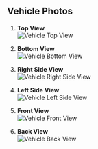 ## Vehicle Photos

1. **Top View**  
   ![Vehicle Top View](https://github.com/user-attachments/assets/5b7bec67-40cf-4b1a-a50d-d6a0e12e6d8d)

2. **Bottom View**  
   ![Vehicle Bottom View](https://github.com/user-attachments/assets/f576d8b0-4b88-4b4a-92c8-91ad29130e3d)

3. **Right Side View**  
   ![Vehicle Right Side View](https://github.com/user-attachments/assets/4c0f783f-e021-4713-b819-84256dfefb5b)

4. **Left Side View**  
   ![Vehicle Left Side View](https://github.com/user-attachments/assets/5a2434d7-b3d1-4f74-a00e-ba25ea519ebd)

5. **Front View**  
   ![Vehicle Front View](https://github.com/user-attachments/assets/25dc0d97-1dad-43cf-9a43-25a4391c8e0d)

6. **Back View**  
   ![Vehicle Back View](https://github.com/user-attachments/assets/d4f189b3-fe58-473b-9f24-cf5b255baf30)
